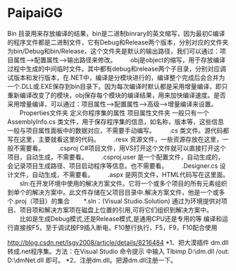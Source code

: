 # PaipaiGG
Bin 目录用来存放编译的结果，bin是二进制binrary的英文缩写，因为最初C编译的程序文件都是二进制文件，它有Debug和Release两个版本，分别对应的文件夹为bin/Debug和bin/Release，这个文件夹是默认的输出路径，我们可以通过：项目属性—>配置属性—>输出路径来修改。
　　obj是object的缩写，用于存放编译过程中生成的中间临时文件。其中都有debug和release两个子目录，分别对应调试版本和发行版本，在.NET中，编译是分模块进行的，编译整个完成后会合并为一个.DLL或.EXE保存到bin目录下。因为每次编译时默认都是采用增量编译，即只重新编译改变了的模块，obj保存每个模块的编译结果，用来加快编译速度。是否采用增量编译，可以通过：项目属性—>配置属性—>高级—>增量编译来设置。
　　Properties文件夹 定义你程序集的属性 项目属性文件夹 一般只有一个 AssemblyInfo.cs 类文件，用于保存程序集的信息，如名称，版本等，这些信息一般与项目属性面板中的数据对应，不需要手动编写。
　　.cs 类文件。源代码都写在这里，主要就看这里的代码。
　　.resx 资源文件，一些资源存放在这里，一般不需要看。
　　.csproj C#项目文件，用VS打开这个文件就可以直接打开这个项目，自动生成，不需要看。
　　.csproj.user 是一个配置文件，自动生成的，会记录项目生成路径、项目启动程序等信息。也不需要看。
　　.Designer.cs 设计文件，自动生成，不需要看。
　　.aspx 是网页文件，HTML代码写在这里面。
　　sln:在开发环境中使用的解决方案文件。它将一个或多个项目的所有元素组织到单个的解决方案中。此文件存储在父项目目录中.解决方案文件，他是一个或多个.proj（项目）的集合
　　*.sln：(Visual Studio.Solution) 通过为环境提供对项目、项目项和解决方案项在磁盘上位置的引用,可将它们组织到解决方案中。
　　比如是生成Debug模式,还是Release模式,是通用CPU还是专用的等
编译和运行直接按F5，至于调试按F9插入断电，F10整行执行，F5，F9，F10配合使用

http://blog.csdn.net/lsgy2008/article/details/8216484
*1、把大漠插件 dm.dll 转成.net程序集。方法：在Visual Studio 命令提示 中输入 Tlbimp D:\dm.dll /out: D:\dmNet.dll 即可。
*2、注册dm.dll。把源dm.dll注册一下。
